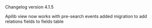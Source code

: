 Changelog version 4.1.5
 
Apilib view now works with pre-search events
added migration to add relations fields to fields table

